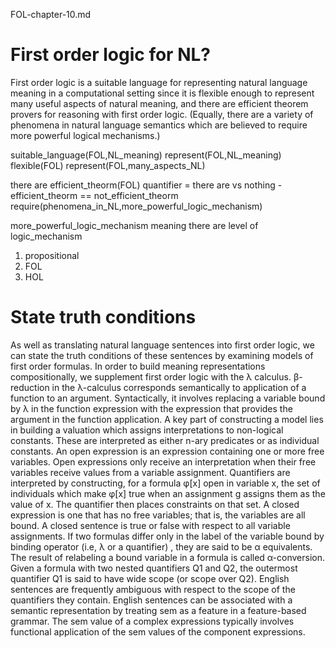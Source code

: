FOL-chapter-10.md

# First order logic for NL?
First order logic is a suitable language for representing natural language meaning in a computational setting since it is flexible enough to represent many useful aspects of natural meaning, and there are efficient theorem provers for reasoning with first order logic. (Equally, there are a variety of phenomena in natural language semantics which are believed to require more powerful logical mechanisms.)

suitable_language(FOL,NL_meaning)
represent(FOL,NL_meaning)
flexible(FOL)
represent(FOL,many_aspects_NL)

there are efficient_theorm(FOL)
quantifier = there are vs nothing
-efficient_theorm == not_efficient_theorm
require(phenomena_in_NL,more_powerful_logic_mechanism)  

more_powerful_logic_mechanism meaning there are level of logic_mechanism
1. propositional
2. FOL
3. HOL

# State truth conditions
As well as translating natural language sentences into first order logic, we can state the truth conditions of these sentences by examining models of first order formulas.
In order to build meaning representations compositionally, we supplement first order logic with the λ calculus.
β-reduction in the λ-calculus corresponds semantically to application of a function to an argument. Syntactically, it involves replacing a variable bound by λ in the function expression with the expression that provides the argument in the function application.
A key part of constructing a model lies in building a valuation which assigns interpretations to non-logical constants. These are interpreted as either n-ary predicates or as individual constants.
An open expression is an expression containing one or more free variables. Open expressions only receive an interpretation when their free variables receive values from a variable assignment.
Quantifiers are interpreted by constructing, for a formula φ[x] open in variable x, the set of individuals which make φ[x] true when an assignment g assigns them as the value of x. The quantifier then places constraints on that set.
A closed expression is one that has no free variables; that is, the variables are all bound. A closed sentence is true or false with respect to all variable assignments.
If two formulas differ only in the label of the variable bound by binding operator (i.e, λ or a quantifier) , they are said to be α equivalents. The result of relabeling a bound variable in a formula is called α-conversion.
Given a formula with two nested quantifiers Q1 and Q2, the outermost quantifier Q1 is said to have wide scope (or scope over Q2). English sentences are frequently ambiguous with respect to the scope of the quantifiers they contain.
English sentences can be associated with a semantic representation by treating sem as a feature in a feature-based grammar. The sem value of a complex expressions typically involves functional application of the sem values of the component expressions.